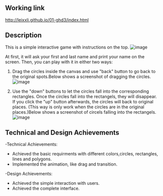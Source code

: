 



Working link
---
http://leixxli.github.io/01-ghd3/index.html


Description
---

This is a simple interactive game with instructions on the top.
![image](https://github.com/leixxli/01-ghd3/blob/master/screen.png)

At first, it will ask your first and last name and print your name on the screen. Then, you can play with it in either two ways:
1. Drag the circles inside the canvas and use "back" button to go back to the original spots.Below shows a screenshot of dragging the circles.
![image](https://github.com/leixxli/01-ghd3/blob/master/drag.png)

2. Use the "down" buttons to let the circles fall into the corresponding rectangles. Once the circles fall into the rectangels, they will disappear. If you click the "up" button afterwards, the circles will back to original places. 
(This way is only work when the circles are in the original places.)Below shows a screenshot of circels falling into the rectangels.
![image](https://github.com/leixxli/01-ghd3/blob/master/down.png)


Technical and Design Achievements
---

-Technical Achievements:
 - Achieved the basic requirments with different colors,circles, rectangles, lines and polygons.
 - Implemented the animation, like drag and transition.
 
-Design Achievements:
 - Achieved the simple interaction with users.
 - Achieved the complete interface. 

